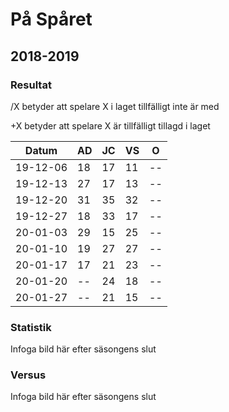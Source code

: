 # På Spåret

## 2018-2019

### Resultat

/X betyder att spelare X i laget tillfälligt inte är med

+X betyder att spelare X är tillfälligt tillagd i laget

Datum    |AD|JC|VS|O |
---------|--|--|--|--|
19-12-06 |18|17|11|--|
19-12-13 |27|17|13|--|
19-12-20 |31|35|32|--|
19-12-27 |18|33|17|--|
20-01-03 |29|15|25|--|
20-01-10 |19|27|27|--|
20-01-17 |17|21|23|--|
20-01-20 |--|24|18|--|
20-01-27 |--|21|15|--|

### Statistik

Infoga bild här efter säsongens slut

### Versus

Infoga bild här efter säsongens slut
